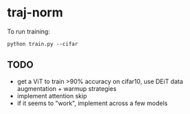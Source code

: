 # traj-norm

To run training:
```
python train.py --cifar
```

## TODO
- get a ViT to train >90% accuracy on cifar10, use DEiT data augmentation + warmup strategies
- implement attention skip
- if it seems to "work", implement across a few models